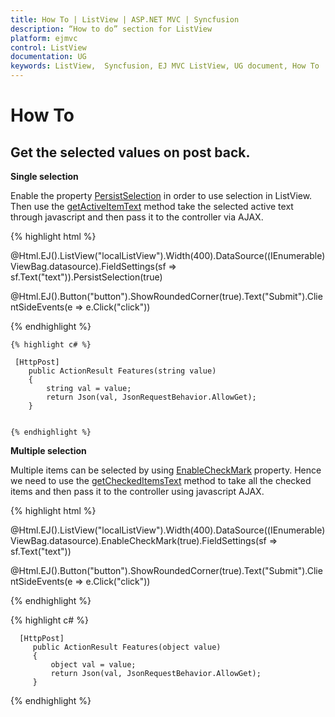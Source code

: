 ```yaml
---
title: How To | ListView | ASP.NET MVC | Syncfusion
description: “How to do” section for ListView
platform: ejmvc
control: ListView
documentation: UG
keywords: ListView,  Syncfusion, EJ MVC ListView, UG document, How To
---
```

# How To

## Get the selected values on post back.  

**Single selection**

Enable the property [PersistSelection](https://help.syncfusion.com/api/js/ejlistview#members:persistselection) in order to use selection in ListView. Then use the [getActiveItemText](https://help.syncfusion.com/api/js/ejlistview#methods:getactiveitemtext) method take the selected active text through javascript and then pass it to the controller via AJAX. 

 
{% highlight html %}

@Html.EJ().ListView("localListView").Width(400).DataSource((IEnumerable<CarsList>)ViewBag.datasource).FieldSettings(sf => sf.Text("text")).PersistSelection(true)

  @Html.EJ().Button("button").ShowRoundedCorner(true).Text("Submit").ClientSideEvents(e => e.Click("click"))
 
 
<script> 
function click(args) { 
  var text = $("#localListView").ejListView("getActiveItemText");      
      $.ajax({ 
                type: "POST", 
                data: { value: text },
                url: "/ListView/Features", 
                success: function (result) {  
                    alert(result); 
                } 
            }); 
 
        }    
    
          
       </script> 


    
{% endhighlight %}

    
    {% highlight c# %}
    
     [HttpPost] 
        public ActionResult Features(string value)
        { 
            string val = value; 
            return Json(val, JsonRequestBehavior.AllowGet); 
        } 

    
    {% endhighlight %}



**Multiple selection**

Multiple items can be selected by using [EnableCheckMark](https://help.syncfusion.com/api/js/ejlistview#members:enablecheckmark) property. Hence we need to use the [getCheckedItemsText](https://help.syncfusion.com/api/js/ejlistview#methods:getcheckeditemstext) method to take all the checked items and then pass it to the controller using javascript AJAX. 


{% highlight html %}

@Html.EJ().ListView("localListView").Width(400).DataSource((IEnumerable<CarsList>)ViewBag.datasource).EnableCheckMark(true).FieldSettings(sf => sf.Text("text"))

@Html.EJ().Button("button").ShowRoundedCorner(true).Text("Submit").ClientSideEvents(e => e.Click("click"))
 
<script> 
 
        function click1(args) { 
              var text = $("#localListView").ejListView("getCheckedItemsText"); 
            $.ajax({ 
                type: "POST", 
                 data: { value: text },
                url: "/ListView/Features", 
                success: function (result) {  
                    alert(result); 
                } 
            }); 
 
        } 
 
    </script> 
    
{% endhighlight %}

{% highlight c# %}
    
      [HttpPost]
         public ActionResult Features(object value)  
         {
             object val = value;
             return Json(val, JsonRequestBehavior.AllowGet);
         }

{% endhighlight %}
    
